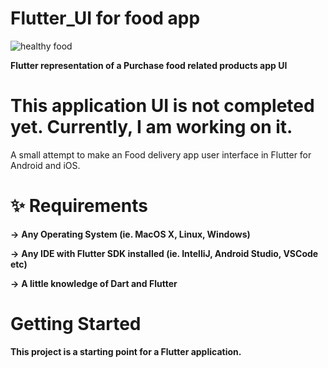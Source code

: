 # Flutter_UI for food app
![healthy food](https://github.com/VasantDave/Flutter_UI/assets/142881259/0f915d46-73b3-4905-9cc2-8c43a7a110d1)

**Flutter representation of a Purchase food related products app UI**

# This application UI is not completed yet. Currently, I am working on it.
A small attempt to make an Food delivery app user interface in Flutter for Android and iOS.

# ✨ Requirements

**->** **Any Operating System (ie. MacOS X, Linux, Windows)**

**->** **Any IDE with Flutter SDK installed (ie. IntelliJ, Android Studio, VSCode etc)**

**->** **A little knowledge of Dart and Flutter**

# Getting Started

**This project is a starting point for a Flutter application.**
